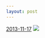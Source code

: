 ```yaml
---
layout: post
---
```


<p>
  <time><a href="/203">2013-11-17</a></time>
  <a href="/203"><img src="{{ site.assets_url }}/203-640.jpg" srcset="{{ site.assets_url }}/203-1280.jpg 1280w, {{ site.assets_url }}/203-960.jpg 960w, {{ site.assets_url }}/203-640.jpg 640w, {{ site.assets_url }}/203-320.jpg 320w" sizes="(min-width: 700px) 50vw, calc(100vw - 2rem)" /></a>
</p>
